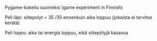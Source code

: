 Pygame-kokeilu suomeksi (game experiment in Finnish)

Peli läpi: 
siitepolyt = 35 /35 ennenkuin aika loppuu (jokaista ei tarvitse kerätä)

Peli loppu: 
aika tai energia loppuu, eikä siitepölyjä kasassa
